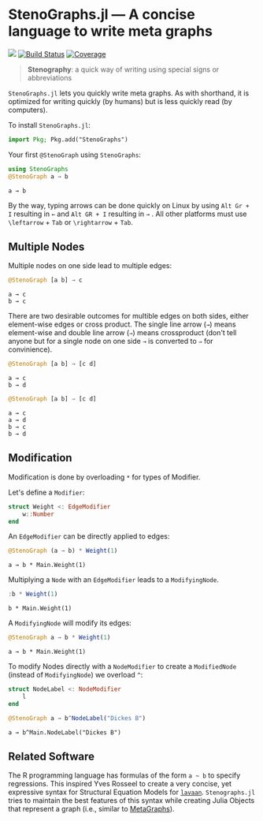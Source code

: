 
<!-- README.md is generated from docs/src/index.md. Please edit that file and rebuild with `cd docs/ && julia make_readme.jl`-->

<a id='StenoGraphs.jl-―-A-concise-language-to-write-meta-graphs'></a>

<a id='StenoGraphs.jl-―-A-concise-language-to-write-meta-graphs-1'></a>

# StenoGraphs.jl ― A concise language to write meta graphs


[![](https://img.shields.io/badge/docs-dev-blue.svg)](https://aaronpeikert.github.io/StenoGraphs.jl/dev) [![Build Status](https://github.com/aaronpeikert/StenoGraphs.jl/actions/workflows/CI.yml/badge.svg?branch=main)](https://github.com/aaronpeikert/StenoGraphs.jl/actions/workflows/CI.yml?query=branch%3Amain) [![Coverage](https://codecov.io/gh/aaronpeikert/StenoGraphs.jl/branch/main/graph/badge.svg)](https://codecov.io/gh/aaronpeikert/StenoGraphs.jl)


> **Stenography**: a quick way of writing using special signs or abbreviations



`StenoGraphs.jl` lets you quickly write meta graphs. As with shorthand, it is optimized for writing quickly (by humans) but is less quickly read (by computers).


To install `StenoGraphs.jl`:


```julia
import Pkg; Pkg.add("StenoGraphs")
```


Your first `@StenoGraph` using `StenoGraphs`:


```julia
using StenoGraphs
@StenoGraph a → b
```


```
a → b

```


By the way, typing arrows can be done quickly on Linux by using `Alt Gr + I` resulting in `←` and `Alt GR + I` resulting in `→` . All other platforms must use `\leftarrow` + `Tab` or `\rightarrow` + `Tab`.


<a id='Multiple-Nodes'></a>

<a id='Multiple-Nodes-1'></a>

## Multiple Nodes


Multiple nodes on one side lead to multiple edges:


```julia
@StenoGraph [a b] → c
```


```
a → c
b → c

```


There are two desirable outcomes for multible edges on both sides, either element-wise edges or cross product. The single line arrow (`→`) means element-wise and double line arrow (`⇒`) means crossproduct (don't tell anyone but for a single node on one side `→` is converted to `⇒` for convinience).


```julia
@StenoGraph [a b] → [c d]
```


```
a → c
b → d

```


```julia
@StenoGraph [a b] ⇒ [c d]
```


```
a → c
a → d
b → c
b → d

```


<a id='Modification'></a>

<a id='Modification-1'></a>

## Modification


Modification is done by overloading `*` for types of Modifier.


Let's define a `Modifier`:


```julia
struct Weight <: EdgeModifier
    w::Number
end
```


An  `EdgeModifier` can be directly applied to edges:


```julia
@StenoGraph (a → b) * Weight(1)
```


```
a → b * Main.Weight(1)

```


Multiplying a `Node` with an `EdgeModifier` leads to a `ModifyingNode`.


```julia
:b * Weight(1)
```


```
b * Main.Weight(1)
```


A `ModifyingNode` will modify its edges:


```julia
@StenoGraph a → b * Weight(1)
```


```
a → b * Main.Weight(1)

```


To modify Nodes directly with a `NodeModifier` to create a `ModifiedNode` (instead of `ModifyingNode`) we overload `^`:


```julia
struct NodeLabel <: NodeModifier
    l
end

@StenoGraph a → b^NodeLabel("Dickes B")
```


```
a → b^Main.NodeLabel("Dickes B")

```


<a id='Related-Software'></a>

<a id='Related-Software-1'></a>

## Related Software


The R programming language has formulas of the form `a ~ b` to specify regressions. This inspired Yves Rosseel to create a very concise, yet expressive syntax for Structural Equation Models for [`lavaan`](https://lavaan.ugent.be/tutorial/syntax1.html). `Stenographs.jl` tries to maintain the best features of this syntax while creating Julia Objects that represent a graph (i.e., similar to [MetaGraphs](https://github.com/JuliaGraphs/MetaGraphs.jl)).

